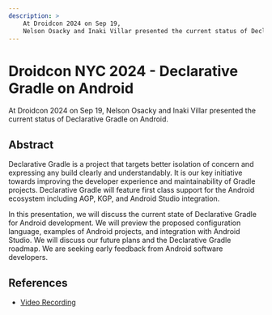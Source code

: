 ```yaml
---
description: >
    At Droidcon 2024 on Sep 19,
    Nelson Osacky and Inaki Villar presented the current status of Declarative Gradle on Android.
---
```


# Droidcon NYC 2024 - Declarative Gradle on Android

At Droidcon 2024 on Sep 19,
Nelson Osacky and Inaki Villar presented the current status of Declarative Gradle on Android.

## Abstract

Declarative Gradle is a project that targets better isolation of concern and expressing any build clearly and understandably. It is our key initiative towards improving the developer experience and maintainability of Gradle projects. Declarative Gradle will feature first class support for the Android ecosystem including AGP, KGP, and Android Studio integration.

In this presentation, we will discuss the current state of Declarative Gradle for Android development. We will preview the proposed configuration language, examples of Android projects, and integration with Android Studio. We will discuss our future plans and the Declarative Gradle roadmap. We are seeking early feedback from Android software developers.

## References

- [Video Recording](https://www.droidcon.com/2024/10/17/declarative-gradle-on-android/)
